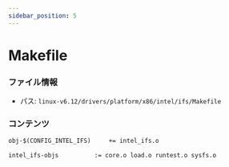 ```yaml
---
sidebar_position: 5
---
```

# Makefile

### ファイル情報

- パス: `linux-v6.12/drivers/platform/x86/intel/ifs/Makefile`

### コンテンツ

```txt
obj-$(CONFIG_INTEL_IFS)		+= intel_ifs.o

intel_ifs-objs			:= core.o load.o runtest.o sysfs.o

```

